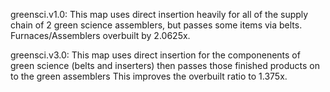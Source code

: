 greensci.v1.0: 
This map uses direct insertion heavily for all of the supply chain of 2 green science assemblers, but passes some items via belts.
Furnaces/Assemblers overbuilt by 2.0625x.

greensci.v3.0: 
This map uses direct insertion for the componenents of green science (belts and inserters) then passes those finished products on to the green assemblers
This improves the overbuilt ratio to 1.375x.
